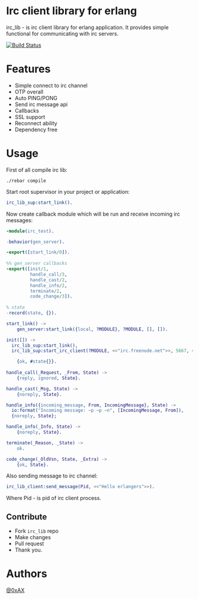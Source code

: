 Irc client library for erlang
==============================

irc_lib - is irc client library for erlang application. It provides simple functional for communicating with irc servers.

[![Build Status](https://travis-ci.org/0xAX/irc_lib.png)](https://travis-ci.org/0xAX/irc_lib)

Features
========

  * Simple connect to irc channel
  * OTP overall
  * Auto PING/PONG
  * Send irc message api
  * Callbacks
  * SSL support
  * Reconnect ability
  * Dependency free

Usage
======

First of all compile irc lib:

```
./rebar compile
```

Start root supervisor in your project or application:

```erlang
irc_lib_sup:start_link().
```

Now create callback module which will be run and receive incoming irc messages:

```erlang
-module(irc_test).

-behavior(gen_server).

-export([start_link/0]).
 
%% gen_server callbacks
-export([init/1,
         handle_call/3,
         handle_cast/2,
         handle_info/2,
         terminate/2,
         code_change/3]).
 
% state
-record(state, {}).

start_link() ->
    gen_server:start_link({local, ?MODULE}, ?MODULE, [], []).

init([]) ->
  irc_lib_sup:start_link(),
  irc_lib_sup:start_irc_client(?MODULE, <<"irc.freenode.net">>, 5667, <<"#erlang">>, <<"some-user-name">>, false, 1000),

    {ok, #state{}}.
 
handle_call(_Request, _From, State) ->
    {reply, ignored, State}.

handle_cast(_Msg, State) ->
    {noreply, State}.

handle_info({incoming_message, From, IncomingMessage}, State) ->
  io:format("Incoming message: ~p ~p ~n", [IncomingMessage, From]),
  {noreply, State};

handle_info(_Info, State) ->
    {noreply, State}.

terminate(_Reason, _State) ->
    ok.

code_change(_OldVsn, State, _Extra) ->
    {ok, State}.
```

Also sending message to irc channel:

```erlang
irc_lib_client:send_message(Pid, <<"Hello erlangers">>).
```

Where Pid - is pid of irc client process.

## Contribute

  * Fork `irc_lib` repo
  * Make changes
  * Pull request
  * Thank you.

Authors
========

[@0xAX](https://twitter.com/anotherworldofw)